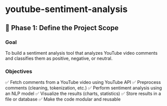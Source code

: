 # youtube-sentiment-analysis


## 🔹 Phase 1: Define the Project Scope

### Goal
To build a sentiment analysis tool that analyzes YouTube video comments and classifies them as positive, negative, or neutral.

### Objectives
✅ Fetch comments from a YouTube video using YouTube API
✅ Preprocess comments (cleaning, tokenization, etc.)
✅ Perform sentiment analysis using an NLP model
✅ Visualize the results (charts, statistics)
✅ Store results in a file or database
✅ Make the code modular and reusable